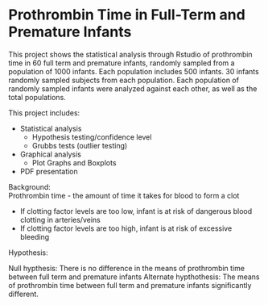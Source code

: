 ﻿# Prothrombin Time in Full-Term and Premature Infants
 
This project shows the statistical analysis through Rstudio of prothrombin time in 60 full term and premature infants, randomly sampled from a population of 1000 infants. Each population includes 500 infants. 30 infants randomly sampled subjects from each population. Each population of randomly sampled infants were analyzed against each other, as well as the total populations.
 
This project includes:
  - Statistical analysis
     - Hypothesis testing/confidence level
     - Grubbs tests (outlier testing)
  - Graphical analysis
     - Plot Graphs and Boxplots
 - PDF presentation
 
Background:    
  Prothrombin time - the amount of time it takes for blood to form a clot
   
   - If clotting factor levels are too low, infant is at risk of dangerous blood clotting in arteries/veins
   - If clotting factor levels are too high, infant is at risk of excessive bleeding
    
Hypothesis:

  Null hypthesis: There is no difference in the means of prothrombin time between full term and premature infants
  Alternate hypthothesis: The means of prothrombin time between full term and premature infants significantly different.
